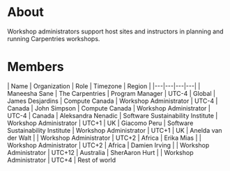 # About
Workshop administrators support host sites and instructors in planning and running Carpentries workshops.

# Members
| Name  | Organization  |  Role |  Timezone | Region |
|---|---|---|---|
| Maneesha Sane  | The Carpentries  | Program Manager  | UTC-4 | Global
| James Desjardins | Compute Canada | Workshop Administrator | UTC-4 | Canada
| John Simpson | Compute Canada | Workshop Administrator | UTC-4 | Canada
| Aleksandra Nenadic | Software Sustainability Institute | Workshop Administrator | UTC+1 | UK
| Giacomo Peru | Software Sustainability Institute | Workshop Administrator | UTC+1 | UK
| Anelda van der Walt |  | Workshop Administrator | UTC+2 | Africa
| Erika Mias |  | Workshop Administrator | UTC+2 | Africa
| Damien Irving |  | Workshop Administrator | UTC+12 | Australia
| SherAaron Hurt |  | Workshop Administrator | UTC+4 | Rest of world
